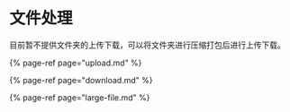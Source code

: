 # 文件处理

目前暂不提供文件夹的上传下载，可以将文件夹进行压缩打包后进行上传下载。

{% page-ref page="upload.md" %}

{% page-ref page="download.md" %}

{% page-ref page="large-file.md" %}

